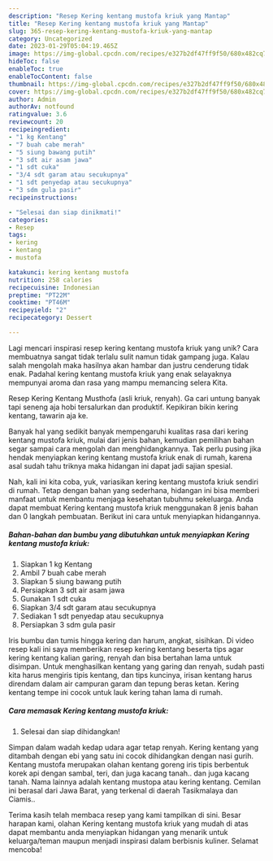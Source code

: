 ```yaml
---
description: "Resep Kering kentang mustofa kriuk yang Mantap"
title: "Resep Kering kentang mustofa kriuk yang Mantap"
slug: 365-resep-kering-kentang-mustofa-kriuk-yang-mantap
category: Uncategorized
date: 2023-01-29T05:04:19.465Z
image: https://img-global.cpcdn.com/recipes/e327b2df47ff9f50/680x482cq70/kering-kentang-mustofa-kriuk-foto-resep-utama.jpg
hideToc: false
enableToc: true
enableTocContent: false
thumbnail: https://img-global.cpcdn.com/recipes/e327b2df47ff9f50/680x482cq70/kering-kentang-mustofa-kriuk-foto-resep-utama.jpg
cover: https://img-global.cpcdn.com/recipes/e327b2df47ff9f50/680x482cq70/kering-kentang-mustofa-kriuk-foto-resep-utama.jpg
author: Admin
authorAv: notfound
ratingvalue: 3.6
reviewcount: 20
recipeingredient:
- "1 kg Kentang"
- "7 buah cabe merah"
- "5 siung bawang putih"
- "3 sdt air asam jawa"
- "1 sdt cuka"
- "3/4 sdt garam atau secukupnya"
- "1 sdt penyedap atau secukupnya"
- "3 sdm gula pasir"
recipeinstructions:

- "Selesai dan siap dinikmati!"
categories:
- Resep
tags:
- kering
- kentang
- mustofa

katakunci: kering kentang mustofa 
nutrition: 258 calories
recipecuisine: Indonesian
preptime: "PT22M"
cooktime: "PT46M"
recipeyield: "2"
recipecategory: Dessert

---
```





Lagi mencari inspirasi resep kering kentang mustofa kriuk yang unik? Cara membuatnya sangat tidak terlalu sulit namun tidak gampang juga. Kalau salah mengolah maka hasilnya akan hambar dan justru cenderung tidak enak. Padahal kering kentang mustofa kriuk yang enak selayaknya mempunyai aroma dan rasa yang mampu memancing selera Kita.





Resep Kering Kentang Musthofa (asli kriuk, renyah). Ga cari untung banyak tapi seneng aja hobi tersalurkan dan produktif. Kepikiran bikin kering kentang, tawarin aja ke.

Banyak hal yang sedikit banyak mempengaruhi kualitas rasa dari kering kentang mustofa kriuk, mulai dari jenis bahan, kemudian pemilihan bahan segar sampai cara mengolah dan menghidangkannya. Tak perlu pusing jika hendak menyiapkan kering kentang mustofa kriuk enak di rumah, karena asal sudah tahu triknya maka hidangan ini dapat jadi sajian spesial.






Nah, kali ini kita coba, yuk, variasikan kering kentang mustofa kriuk sendiri di rumah. Tetap dengan bahan yang sederhana, hidangan ini bisa memberi manfaat untuk membantu menjaga kesehatan tubuhmu sekeluarga. Anda dapat membuat Kering kentang mustofa kriuk menggunakan 8 jenis bahan dan 0 langkah pembuatan. Berikut ini cara untuk menyiapkan hidangannya.

<!--inarticleads1-->

##### Bahan-bahan dan bumbu yang dibutuhkan untuk menyiapkan Kering kentang mustofa kriuk:

1. Siapkan 1 kg Kentang
1. Ambil 7 buah cabe merah
1. Siapkan 5 siung bawang putih
1. Persiapkan 3 sdt air asam jawa
1. Gunakan 1 sdt cuka
1. Siapkan 3/4 sdt garam atau secukupnya
1. Sediakan 1 sdt penyedap atau secukupnya
1. Persiapkan 3 sdm gula pasir


Iris bumbu dan tumis hingga kering dan harum, angkat, sisihkan. Di video resep kali ini saya memberikan resep kering kentang beserta tips agar kering kentang kalian garing, renyah dan bisa bertahan lama untuk disimpan. Untuk menghasilkan kentang yang garing dan renyah, sudah pasti kita harus mengiris tipis kentang, dan tips kuncinya, irisan kentang harus direndam dalam air campuran garam dan tepung beras ketan. Kering kentang tempe ini cocok untuk lauk kering tahan lama di rumah. 

<!--inarticleads2-->

##### Cara memasak Kering kentang mustofa kriuk:


1. Selesai dan siap dihidangkan!

Simpan dalam wadah kedap udara agar tetap renyah. Kering kentang yang ditambah dengan ebi yang satu ini cocok dihidangkan dengan nasi gurih. Kentang mustofa merupakan olahan kentang goreng iris tipis berbentuk korek api dengan sambal, teri, dan juga kacang tanah.. dan juga kacang tanah. Nama lainnya adalah kentang mustopa atau kering kentang. Cemilan ini berasal dari Jawa Barat, yang terkenal di daerah Tasikmalaya dan Ciamis.. 

Terima kasih telah membaca resep yang kami tampilkan di sini. Besar harapan kami, olahan Kering kentang mustofa kriuk yang mudah di atas dapat membantu anda menyiapkan hidangan yang menarik untuk keluarga/teman maupun menjadi inspirasi dalam berbisnis kuliner. Selamat mencoba!
